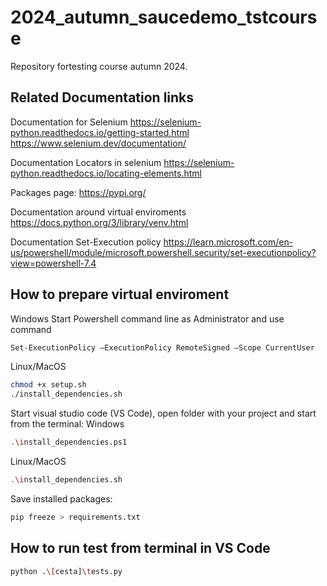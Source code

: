# 2024_autumn_saucedemo_tstcourse
Repository fortesting course autumn 2024. 

## Related Documentation links
Documentation for Selenium 
https://selenium-python.readthedocs.io/getting-started.html
https://www.selenium.dev/documentation/

Documentation Locators in selenium 
https://selenium-python.readthedocs.io/locating-elements.html

Packages page:
https://pypi.org/

Documentation around virtual enviroments
https://docs.python.org/3/library/venv.html

Documentation Set-Execution policy 
https://learn.microsoft.com/en-us/powershell/module/microsoft.powershell.security/set-executionpolicy?view=powershell-7.4


## How to prepare virtual enviroment 
Windows 
Start Powershell command line as Administrator and use command 
```bash
Set-ExecutionPolicy –ExecutionPolicy RemoteSigned –Scope CurrentUser
```

Linux/MacOS
```bash
chmod +x setup.sh
./install_dependencies.sh
```

Start visual studio code (VS Code), open folder with your project and start from the terminal:
Windows 
```bash
.\install_dependencies.ps1
```
Linux/MacOS
```bash
.\install_dependencies.sh
```

Save installed packages:
```bash
pip freeze > requirements.txt 
```

## How to run test from terminal in VS Code
```bash
python .\[cesta]\tests.py
```